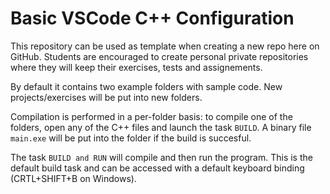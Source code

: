 # Basic VSCode C++ Configuration

This repository can be used as template when creating a new repo here on GitHub. Students are encouraged to create personal private repositories where they will keep their exercises, tests and assignements.

By default it contains two example folders with sample code. New projects/exercises will be put into new folders. 

Compilation is performed in a per-folder basis: to compile one of the folders, open any of the C++ files and launch the task  `BUILD`. A binary file  `main.exe` will be put into the folder if the build is succesful. 

The task `BUILD and RUN` will compile and then run the program. This is the default build task and can be accessed with a default keyboard binding (CRTL+SHIFT+B on Windows).

